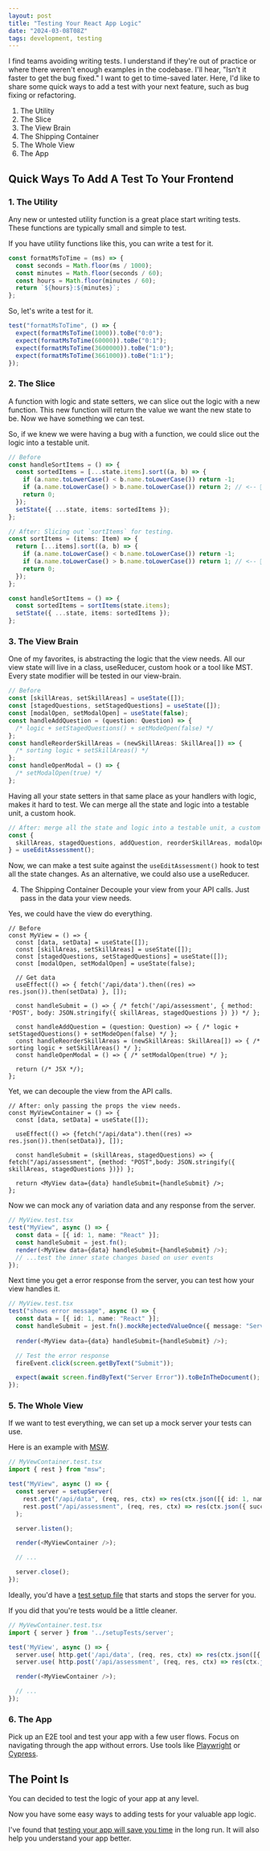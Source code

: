 ```yaml
---
layout: post
title: "Testing Your React App Logic"
date: "2024-03-08T08Z"
tags: development, testing
---
```


I find teams avoiding writing tests. I understand if they're out of practice or where there weren't enough examples in the codebase. I'll hear, "Isn't it faster to get the bug fixed." I want to get to time-saved later. Here, I'd like to share some quick ways to add a test with your next feature, such as bug fixing or refactoring.

1. The Utility
2. The Slice
3. The View Brain
4. The Shipping Container
5. The Whole View
6. The App

## Quick Ways To Add A Test To Your Frontend

### 1. The Utility

Any new or untested utility function is a great place start writing tests. These functions are typically small and simple to test.

If you have utility functions like this, you can write a test for it.

```js
const formatMsToTime = (ms) => {
  const seconds = Math.floor(ms / 1000);
  const minutes = Math.floor(seconds / 60);
  const hours = Math.floor(minutes / 60);
  return `${hours}:${minutes}`;
};
```

So, let's write a test for it.

```ts
test("formatMsToTime", () => {
  expect(formatMsToTime(1000)).toBe("0:0");
  expect(formatMsToTime(60000)).toBe("0:1");
  expect(formatMsToTime(3600000)).toBe("1:0");
  expect(formatMsToTime(3661000)).toBe("1:1");
});
```

### 2. The Slice

A function with logic and state setters, we can slice out the logic with a new function. This new function will return the value we want the new state to be. Now we have something we can test.

So, if we knew we were having a bug with a function, we could slice out the logic into a testable unit.

```ts
// Before
const handleSortItems = () => {
  const sortedItems = [...state.items].sort((a, b) => {
    if (a.name.toLowerCase() < b.name.toLowerCase()) return -1;
    if (a.name.toLowerCase() > b.name.toLowerCase()) return 2; // <-- 🐛
    return 0;
  });
  setState({ ...state, items: sortedItems });
};
```

```ts
// After: Slicing out `sortItems` for testing.
const sortItems = (items: Item) => {
  return [...items].sort((a, b) => {
    if (a.name.toLowerCase() < b.name.toLowerCase()) return -1;
    if (a.name.toLowerCase() > b.name.toLowerCase()) return 1; // <-- 🤌 fixed
    return 0;
  });
};

const handleSortItems = () => {
  const sortedItems = sortItems(state.items);
  setState({ ...state, items: sortedItems });
};
```

### 3. The View Brain

One of my favorites, is abstracting the logic that the view needs. All our view state will live in a class, useReducer, custom hook or a tool like MST. Every state modifier will be tested in our view-brain.

```ts
// Before
const [skillAreas, setSkillAreas] = useState([]);
const [stagedQuestions, setStagedQuestions] = useState([]);
const [modalOpen, setModalOpen] = useState(false);
const handleAddQuestion = (question: Question) => {
  /* logic + setStagedQuestions() + setModeOpen(false) */
};
const handleReorderSkillAreas = (newSkillAreas: SkillArea[]) => {
  /* sorting logic + setSkillAreas() */
};
const handleOpenModal = () => {
  /* setModalOpen(true) */
};
```

Having all your state setters in that same place as your handlers with logic, makes it hard to test. We can merge all the state and logic into a testable unit, a custom hook.

```ts
// After: merge all the state and logic into a testable unit, a custom hook.
const {
  skillAreas, stagedQuestions, addQuestion, reorderSkillAreas, modalOpen,
} = useEditAssessment();
```

Now, we can make a test suite against the `useEditAssessment()` hook to test all the state changes. As an alternative, we could also use a useReducer.

4. The Shipping Container
   Decouple your view from your API calls. Just pass in the data your view needs.

Yes, we could have the view do everything.

```tsx
// Before
const MyView = () => {
  const [data, setData] = useState([]);
  const [skillAreas, setSkillAreas] = useState([]);
  const [stagedQuestions, setStagedQuestions] = useState([]);
  const [modalOpen, setModalOpen] = useState(false);

  // Get data
  useEffect(() => { fetch('/api/data').then((res) => res.json()).then(setData) }, []);

  const handleSubmit = () => { /* fetch('/api/assessment', { method: 'POST', body: JSON.stringify({ skillAreas, stagedQuestions }) }) */ };

  const handleAddQuestion = (question: Question) => { /* logic + setStagedQuestions() + setModeOpen(false) */ };
  const handleReorderSkillAreas = (newSkillAreas: SkillArea[]) => { /* sorting logic + setSkillAreas() */ };
  const handleOpenModal = () => { /* setModalOpen(true) */ };

  return (/* JSX */);
};
```

Yet, we can decouple the view from the API calls.

```tsx
// After: only passing the props the view needs.
const MyViewContainer = () => {
  const [data, setData] = useState([]);

  useEffect(() => {fetch("/api/data").then((res) => res.json()).then(setData)}, []);

  const handleSubmit = (skillAreas, stagedQuestions) => { fetch("/api/assessment", {method: "POST",body: JSON.stringify({ skillAreas, stagedQuestions })}) };

  return <MyView data={data} handleSubmit={handleSubmit} />;
};
```

Now we can mock any of variation data and any response from the server.

```ts
// MyView.test.tsx
test("MyView", async () => {
  const data = [{ id: 1, name: "React" }];
  const handleSubmit = jest.fn();
  render(<MyView data={data} handleSubmit={handleSubmit} />);
  // ...test the inner state changes based on user events
});
```

Next time you get a error response from the server, you can test how your view handles it.

```ts
// MyView.test.tsx
test("shows error message", async () => {
  const data = [{ id: 1, name: "React" }];
  const handleSubmit = jest.fn().mockRejectedValueOnce({ message: "Server Error" });
  
  render(<MyView data={data} handleSubmit={handleSubmit} />);

  // Test the error response
  fireEvent.click(screen.getByText("Submit"));

  expect(await screen.findByText("Server Error")).toBeInTheDocument();
});
```

### 5. The Whole View

If we want to test everything, we can set up a mock server your tests can use.

Here is an example with [MSW](https://mswjs.io/).

```ts
// MyVewContainer.test.tsx
import { rest } from "msw";

test("MyView", async () => {
  const server = setupServer(
    rest.get("/api/data", (req, res, ctx) => res(ctx.json([{ id: 1, name: "React" }]))),
    rest.post("/api/assessment", (req, res, ctx) => res(ctx.json({ success: true })))
  );

  server.listen();

  render(<MyViewContainer />);

  // ...

  server.close();
});
```

Ideally, you'd have a [test setup file](https://mswjs.io/docs/integrations/node#test-runner) that starts and stops the server for you.

If you did that you're tests would be a little cleaner.

```ts
// MyVewContainer.test.tsx
import { server } from '../setupTests/server';

test('MyView', async () => {
  server.use( http.get('/api/data', (req, res, ctx) => res(ctx.json([{ id: 1, name: 'React' }])));
  server.use( http.post('/api/assessment', (req, res, ctx) => res(ctx.json({ success: true }))));

  render(<MyViewContainer />);

  // ...
});
```

### 6. The App

Pick up an E2E tool and test your app with a few user flows. Focus on navigating through the app without errors. Use tools like [Playwright](https://playwright.dev/) or [Cypress](https://www.cypress.io/).

## The Point Is

You can decided to test the logic of your app at any level.

Now you have some easy ways to adding tests for your valuable app logic.

I've found that [testing your app will save you time](./is-it-slow-to-test) in the long run. It will also help you understand your app better.
